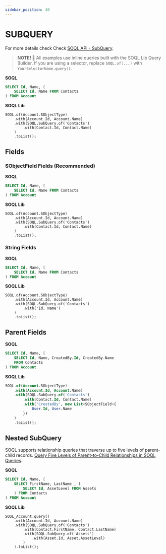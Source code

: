 ```yaml
---
sidebar_position: 40
---
```


# SUBQUERY

For more details check Check [SOQL API - SubQuery](../../api/standard-soql/soql-sub.md).

> **NOTE! 🚨**
> All examples use inline queries built with the SOQL Lib Query Builder.
> If you are using a selector, replace `SOQL.of(...)` with `YourSelectorName.query()`.


**SOQL**

```sql
SELECT Id, Name, (
    SELECT Id, Name FROM Contacts
) FROM Account
```

**SOQL Lib**

```apex
SOQL.of(Account.SObjectType)
    .with(Account.Id, Account.Name)
    .with(SOQL.SubQuery.of('Contacts')
        .with(Contact.Id, Contact.Name)
    )
    .toList();
```

## Fields

### SObjectField Fields (Recommended)

**SOQL**

```sql
SELECT Id, Name, (
    SELECT Id, Name FROM Contacts
) FROM Account
```

**SOQL Lib**

```apex
SOQL.of(Account.SObjectType)
    .with(Account.Id, Account.Name)
    .with(SOQL.SubQuery.of('Contacts')
        .with(Contact.Id, Contact.Name)
    )
    .toList();
```

### String Fields

**SOQL**

```sql
SELECT Id, Name, (
    SELECT Id, Name FROM Contacts
) FROM Account
```

**SOQL Lib**

```apex
SOQL.of(Account.SObjectType)
    .with(Account.Id, Account.Name)
    .with(SOQL.SubQuery.of('Contacts')
        .with('Id, Name')
    )
    .toList();
```

## Parent Fields

**SOQL**

```sql
SELECT Id, Name, (
    SELECT Id, Name, CreatedBy.Id, CreatedBy.Name
    FROM Contacts
) FROM Account
```

**SOQL Lib**

```sql
SOQL.of(Account.SObjectType)
    .with(Account.Id, Account.Name)
    .with(SOQL.SubQuery.of('Contacts')
        .with(Contact.Id, Contact.Name)
        .with('CreatedBy', new List<SObjectField>{
            User.Id, User.Name
        })
    )
    .toList();
```

## Nested SubQuery

SOQL supports relationship queries that traverse up to five levels of parent-child records. [Query Five Levels of Parent-to-Child Relationships in SOQL Queries](https://help.salesforce.com/s/articleView?id=release-notes.rn_api_soql_5level.htm&release=244&type=5).

**SOQL**

```sql
SELECT Id, Name, (
    SELECT FirstName, LastName , (
        SELECT Id, AssetLevel FROM Assets
    ) FROM Contacts
) FROM Account
```

**SOQL Lib**

```apex
SOQL_Account.query()
    .with(Account.Id, Account.Name)
    .with(SOQL.SubQuery.of('Contacts')
        .with(Contact.FirstName, Contact.LastName)
        .with(SOQL.SubQuery.of('Assets')
            .with(Asset.Id, Asset.AssetLevel)
        )
    ).toList();
```
